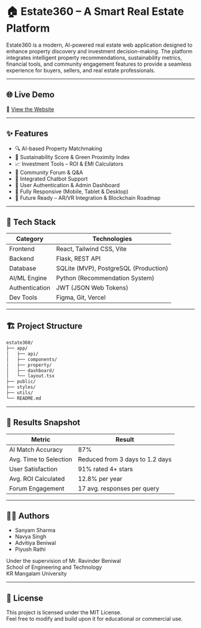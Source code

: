 
# 🏠 Estate360 – A Smart Real Estate Platform

Estate360 is a modern, AI-powered real estate web application designed to enhance property discovery and investment decision-making. The platform integrates intelligent property recommendations, sustainability metrics, financial tools, and community engagement features to provide a seamless experience for buyers, sellers, and real estate professionals.

---

## 🌐 Live Demo

🔗 [View the Website](https://v0-estate-360-website-six.vercel.app/)

---

## ✨ Features

- 🔍 AI-based Property Matchmaking
- 🌱 Sustainability Score & Green Proximity Index
- 📈 Investment Tools – ROI & EMI Calculators
- 💬 Community Forum & Q&A
- 🧠 Integrated Chatbot Support
- 🔐 User Authentication & Admin Dashboard
- 📱 Fully Responsive (Mobile, Tablet & Desktop)
- 🎯 Future Ready – AR/VR Integration & Blockchain Roadmap

---

## 🧰 Tech Stack

| Category       | Technologies                          |
|----------------|---------------------------------------|
| Frontend       | React, Tailwind CSS, Vite             |
| Backend        | Flask, REST API                       |
| Database       | SQLite (MVP), PostgreSQL (Production) |
| AI/ML Engine   | Python (Recommendation System)        |
| Authentication | JWT (JSON Web Tokens)                 |
| Dev Tools      | Figma, Git, Vercel                    |

---

## 🏗️ Project Structure

```bash
estate360/
├── app/
│   ├── api/
│   ├── components/
│   ├── property/
│   ├── dashboard/
│   └── layout.tsx
├── public/
├── styles/
├── utils/
└── README.md
```

---

## 🧪 Results Snapshot

| Metric                        | Result                          |
|------------------------------|---------------------------------|
| AI Match Accuracy            | 87%                             |
| Avg. Time to Selection       | Reduced from 3 days to 1.2 days |
| User Satisfaction            | 91% rated 4+ stars              |
| Avg. ROI Calculated          | 12.8% per year                  |
| Forum Engagement             | 17 avg. responses per query     |

---

## 👨‍💻 Authors

- Sanyam Sharma  
- Navya Singh  
- Advitiya Beniwal  
- Piyush Rathi  

Under the supervision of Mr. Ravinder Beniwal  
School of Engineering and Technology  
KR Mangalam University

---

## 📄 License

This project is licensed under the MIT License.  
Feel free to modify and build upon it for educational or commercial use.
